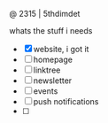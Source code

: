 @ 2315 | 5thdimdet

whats the stuff i needs

- [x] website, i got it
- [ ] homepage
- [ ] linktree
- [ ] newsletter
- [ ] events
- [ ] push notifications
- [ ] 
